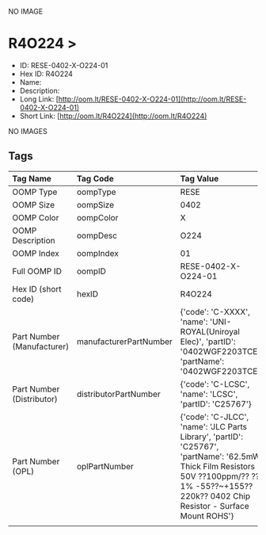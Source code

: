 


  
NO IMAGE  
# R4O224 > 

- ID: RESE-0402-X-O224-01
- Hex ID: R4O224
- Name: 
- Description: 
- Long Link: [http://oom.lt/RESE-0402-X-O224-01](http://oom.lt/RESE-0402-X-O224-01)
- Short Link: [http://oom.lt/R4O224](http://oom.lt/R4O224)
  
NO IMAGES  
## Tags
  

|Tag Name|Tag Code|Tag Value|
| :--- | :--- | :--- |
|OOMP Type|oompType|RESE|
|OOMP Size|oompSize|0402|
|OOMP Color|oompColor|X|
|OOMP Description|oompDesc|O224|
|OOMP Index|oompIndex|01|
|Full OOMP ID|oompID|RESE-0402-X-O224-01|
|Hex ID (short code)|hexID|R4O224|
|Part Number (Manufacturer)|manufacturerPartNumber|{'code': 'C-XXXX', 'name': 'UNI-ROYAL(Uniroyal Elec)', 'partID': '0402WGF2203TCE', 'partName': '0402WGF2203TCE'}|
|Part Number (Distributor)|distributorPartNumber|{'code': 'C-LCSC', 'name': 'LCSC', 'partID': 'C25767'}|
|Part Number (OPL)|oplPartNumber|{'code': 'C-JLCC', 'name': 'JLC Parts Library', 'partID': 'C25767', 'partName': '62.5mW Thick Film Resistors 50V ??100ppm/?? ??1% -55??~+155?? 220k?? 0402  Chip Resistor - Surface Mount ROHS'}|
||||

